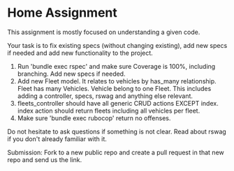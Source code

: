 
# Home Assignment

This assignment is mostly focused on understanding a given code.

Your task is to fix existing specs (without changing existing), add new specs if needed and add new functionality to the project.

1. Run 'bundle exec rspec' and make sure Coverage is 100%, including branching. Add new specs if needed.
2. Add new Fleet model. It relates to vehicles by has_many relationship. Fleet has many Vehicles. Vehicle belong to one Fleet. This includes adding a controller, specs, rswag and anything else relevant.
3. fleets_controller should have all generic CRUD actions EXCEPT index. index action should return fleets including all vehicles per fleet.
4. Make sure 'bundle exec rubocop' return no offenses.

Do not hesitate to ask questions if something is not clear.
Read about rswag if you don't already familiar with it.

Submission: Fork to a new public repo and create a pull request in that new repo and send us the link.
